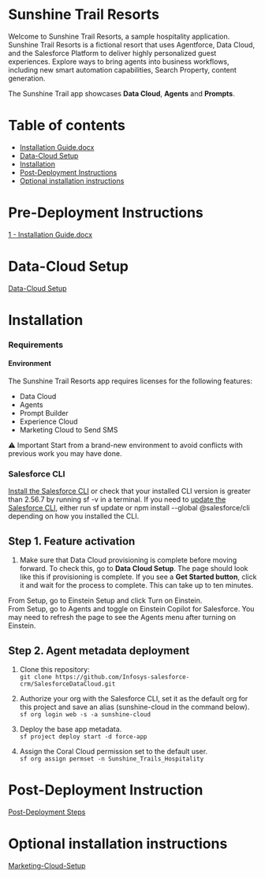 # Sunshine Trail Resorts
Welcome to Sunshine Trail Resorts, a sample hospitality application. Sunshine Trail Resorts is a fictional resort that uses Agentforce, Data Cloud, and the Salesforce Platform to deliver highly personalized guest experiences. Explore ways to bring agents into business workflows, including new smart automation capabilities, Search Property, content generation.

The Sunshine Trail app showcases **Data Cloud**, **Agents** and **Prompts**.

Table of contents
=======================
- [Installation Guide.docx](#Pre-Deployment-Instructions)
- [Data-Cloud Setup](#Data-Cloud-Setup)
- [Installation](#Installation)
- [Post-Deployment Instructions](#Post-Deployment-Instructions)
- [Optional installation instructions](#Optional-installation-instructions)

# Pre-Deployment Instructions
[1 - Installation Guide.docx](https://infosystechnologies.sharepoint.com/:w:/r/sites/Salesforce862-DataCloud/Shared%20Documents/Auto%20Cloud/Package%20Deployment%20Folder/Installation%20Guides/1%20-%20Installation%20Guide.docx?d=w80c281aaf7cb408db979da4a61c21a41&csf=1&web=1&e=MI34Hp)
# Data-Cloud Setup
[Data-Cloud Setup](https://docs.google.com/document/d/1DbItmRZ7YIt434qpb95g-G7DdkyGgYno)
# Installation

### Requirements
#### Environment

The Sunshine Trail Resorts app requires licenses for the following features:
- Data Cloud
- Agents
- Prompt Builder
- Experience Cloud
- Marketing Cloud to Send SMS

:warning: Important
Start from a brand-new environment to avoid conflicts with previous work you may have done.

### Salesforce CLI
[Install the Salesforce CLI](https://developer.salesforce.com/tools/salesforcecli) or check that your installed CLI version is greater than 2.56.7 by running sf -v in a terminal.
If you need to [update the Salesforce CLI](https://developer.salesforce.com/docs/atlas.en-us.sfdx_setup.meta/sfdx_setup/sfdx_setup_update_cli.htm), either run sf update or npm install --global @salesforce/cli depending on how you installed the CLI.

## Step 1. Feature activation
1. Make sure that Data Cloud provisioning is complete before moving forward.
   To check this, go to **Data Cloud Setup**. The page should look like this if provisioning is complete. If you see a **Get Started button**,
   click it and wait for the process to complete. This can take up to ten minutes.

From Setup, go to Einstein Setup and click Turn on Einstein.\
From Setup, go to Agents and toggle on Einstein Copilot for Salesforce. You may need to refresh the page to see the Agents menu after turning on Einstein.

## Step 2. Agent metadata deployment
1. Clone this repository:\
    `git clone https://github.com/Infosys-salesforce-crm/SalesforceDataCloud.git`
  
5. Authorize your org with the Salesforce CLI, set it as the default org for this project and save an alias (sunshine-cloud in the command below).\
   `sf org login web -s -a sunshine-cloud`

7. Deploy the base app metadata.\
   `sf project deploy start -d force-app`

8. Assign the Coral Cloud permission set to the default user.\
   `sf org assign permset -n Sunshine_Trails_Hospitality`


# Post-Deployment Instruction
[Post-Deployment Steps](https://docs.google.com/document/d/1XbgH6uN5g8AHbgcL2YTCesposrAgMGVa)
# Optional installation instructions
[Marketing-Cloud-Setup](https://docs.google.com/document/d/17WehTZa1aY-tYHXOX-upxZHQ0PGVAb-f)
